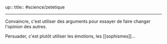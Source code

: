 up::
title::
#science/zetetique 

---

Convaincre, c'est utiliser des arguments pour essayer de faire changer l'opinion des autres.

Persuader, c'est plutôt utiliser les émotions, les [[sophismes]]...


